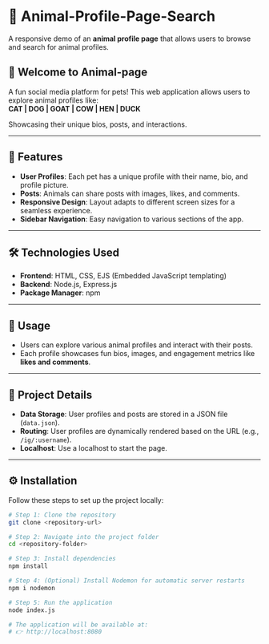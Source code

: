 # 🐾 Animal-Profile-Page-Search  

A responsive demo of an **animal profile page** that allows users to browse and search for animal profiles.

## 🎉 Welcome to Animal-page  

A fun social media platform for pets! This web application allows users to explore animal profiles like:  
**CAT | DOG | GOAT | COW | HEN | DUCK**  

Showcasing their unique bios, posts, and interactions.

---

## 🌟 Features  

- **User Profiles**: Each pet has a unique profile with their name, bio, and profile picture.  
- **Posts**: Animals can share posts with images, likes, and comments.  
- **Responsive Design**: Layout adapts to different screen sizes for a seamless experience.  
- **Sidebar Navigation**: Easy navigation to various sections of the app.

---

## 🛠️ Technologies Used  

- **Frontend**: HTML, CSS, EJS (Embedded JavaScript templating)  
- **Backend**: Node.js, Express.js  
- **Package Manager**: npm  

---

## 🚀 Usage  

- Users can explore various animal profiles and interact with their posts.  
- Each profile showcases fun bios, images, and engagement metrics like **likes and comments**.

---

## 📂 Project Details  

- **Data Storage**: User profiles and posts are stored in a JSON file (`data.json`).  
- **Routing**: User profiles are dynamically rendered based on the URL (e.g., `/ig/:username`).  
- **Localhost**: Use a localhost to start the page.

---

## ⚙️ Installation  

Follow these steps to set up the project locally:  

```bash
# Step 1: Clone the repository
git clone <repository-url>

# Step 2: Navigate into the project folder
cd <repository-folder>

# Step 3: Install dependencies
npm install

# Step 4: (Optional) Install Nodemon for automatic server restarts
npm i nodemon

# Step 5: Run the application
node index.js

# The application will be available at:
# 👉 http://localhost:8080
